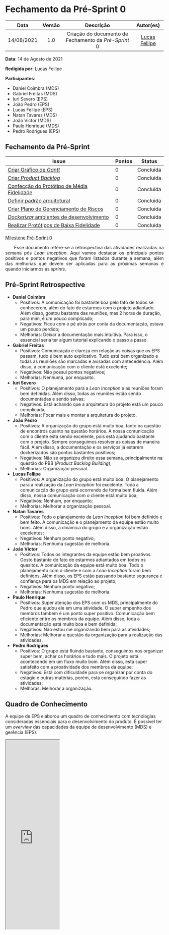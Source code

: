 # Fechamento da Pré-Sprint 0

|    Data    | Versão |         Descrição         |           Autor(es)           |
| :--------: | :----: | :-----------------------: | :---------------------------: |
| 14/08/2021 |  1.0   | Criação do documento de Fechamento da *Pré-Sprint* 0 | [Lucas Fellipe](https://github.com/lucasfcm9) |

**Data**: 14 de Agosto de 2021

**Redigida por**: Lucas Fellipe

**Participantes**:
* Daniel Coimbra (MDS)
* Gabriel Freitas (MDS)
* Iuri Severo (EPS)
* João Pedro (EPS)
* Lucas Fellipe (EPS)
* Natan Tavares (MDS)
* João Victor (MDS)
* Paulo Henrique (MDS)
* Pedro Rodrigues (EPS)

## Fechamento da Pré-Sprint

| Issue | Pontos | Status |
| ----- | ------ | ------ |
| [Criar Gráfico de *Gantt*](https://github.com/fga-eps-mds/2021.1-Pro-Especies-Docs/issues/24) | 0 | Concluída |
| [Criar *Product Backlog*](https://github.com/fga-eps-mds/2021.1-Pro-Especies-Docs/issues/21) | 0 | Concluída |
| [Confecção do Protótipo de Média Fidelidade](https://github.com/fga-eps-mds/2021.1-Pro-Especies-Docs/issues/27) | 0 | Concluída |
| [Definir padrão arquitetural](https://github.com/fga-eps-mds/2021.1-Pro-Especies-Docs/issues/19) | 0 | Concluída |
| [Criar Plano de Gerenciamento de Riscos](https://github.com/fga-eps-mds/2021.1-Pro-Especies-Docs/issues/23) | 0 | Concluída |
| [*Dockerizar* ambientes de desenvolvimento](https://github.com/fga-eps-mds/2021.1-Pro-Especies-Docs/issues/20) | 0 | Concluída |
| [Realizar Protótipos de Baixa Fidelidade](https://github.com/fga-eps-mds/2021.1-Pro-Especies-Docs/issues/17) | 0 | Concluída |

[Milestone Pré-Sprint 0](https://github.com/fga-eps-mds/2021.1-Pro-Especies-Docs/milestone/2?closed=1)

<p align="justify"> &emsp;&emsp;Esse documento refere-se a retrospectiva das atividades realizadas na semana pós <i>Lean Inception</i>. Aqui vamos destacar os principais pontos positivos e pontos negativos que foram listados durante a semana, além das melhorias que devem ser aplicadas para as próximas semanas e quando iniciarmos as <i>sprints</i>.</p>

## Pré-Sprint Retrospective

* **Daniel Coimbra**
    * Positivos: A comunicação foi bastante boa pelo fato de todos se conhecerem, além do fato de estarmos com o projeto adiantado. Além disso, gostou bastante das reuniões, mas 2 horas de duração, para mim, é um pouco complicado;
    * Negativos: Ficou com o pé atrás por conta da documentação, estava um pouco perdido;
    * Melhorias: Deixar a documentação mais intuitiva. Para isso, o essencial seria ter algum tutorial explicando o passo a passo.
* **Gabriel Freitas**
    * Positivos: Comunicação e clareza em relação as coisas que os EPS passam, tudo é bem auto explicativo. Tudo está bem organizado e todas as reuniões são marcadas e avisadas com antecedência. Além disso, a comunicação com o cliente está excelente;
    * Negativos: Não possui pontos negativos;
    * Melhorias: Nenhuma, por enquanto.
* **Iuri Severo**
    * Positivos: O planejamento para a *Lean Inception* e as reuniões foram bem definidas. Além disso, todas as reuniões estão sendo documentadas e sendo salvas;
    * Negativos: Está achando que a arquitetura do projeto está um pouco complicada;
    * Melhorias: Focar mais e montar a arquitetura do projeto.
* **João Pedro**
    * Positivos: A organização do grupo está muito boa, tanto na questão de encontros quanto na questão horários. A nossa comunicação com o cliente está sendo excelente, pois está ajudando bastante com o projeto. Sempre conseguimos resolver as coisas de maneira fácil. Além disso, a documentação e os serviços já estarem dockerizados são pontos bastantes positivos;
    * Negativos: Não se organizou direito essa semana, principalmente na questão do PBB (*Product Backlog Building*);
    * Melhorias: Organização pessoal.
* **Lucas Fellipe**
    * Positivos: A organização do grupo está muito boa. O planejamento para a realização da *Lean Inception* foi excelente. Toda a comunicação do grupo está ocorrendo de forma bem fluida. Além disso, nossa comunicação com o cliente está muito boa;
    * Negativos: Nenhum, por enquanto;
    * Melhorias: Melhorar a organização pessoal.
* **Natan Tavares**
    * Positivos: Todo o planejamento da *Lean Inception* foi bem definido e bem feito. A comunicação e o planejamento da equipe estão muito bons. Além disso, a dinâmica do grupo e a organização estão excelentes;
    * Negativos: Nenhum ponto negativo;
    * Melhorias: Nenhuma sugestão de melhoria.
* **João Victor**
    * Positivos: Todos os integrantes da equipe estão bem proativos. Gosto bastante do fato de estarmos adiantados em todos os quesitos. A comunicação da equipe está muito boa. Todo o planejamento com o cliente e com a *Lean Inception* foram bem definidos. Além disso, os EPS estão passando bastante segurança e confiança para os MDS em relação ao projeto;
    * Negativos: Nenhum ponto negativo;
    * Melhorias: Nenhuma sugestão de melhoria.
* **Paulo Henrique**
    * Positivos: Super atenção dos EPS com os MDS, principalmente do Pedro que ajudou ele em uma atividade. O super empenho dos membros também é um ponto super positivo. Comunicação bem eficiente entre os membros da equipe. Além disso, toda a documentação está muito boa e bem definida;
    * Negativos: Não estou me organizando bem para as atividades;
    * Melhorias: Melhorar a questão da organização para a realização das atividades.
* **Pedro Rodrigues**
    * Positivos: O grupo está fluindo bastante, conseguimos nos organizar super bem, achar os horários e tudo mais. O projeto está acontecendo em um fluxo muito bom. Além disso, está super satisfeito com a proatividade dos membros da equipe;
    * Negativos: Está com dificuldade para se organizar por conta do estágio e outras matérias, porém, está conseguindo fazer as atividades;
    * Melhoras: Melhorar a organização.

## Quadro de Conhecimento
A equipe de EPS elaborou um quadro de conhecimento com tecnologias consideradas essenciais para o desenvolvimento do produto. É possível ter um *overview* das capacidades da equipe de desenvolvimento (MDS) e gerência (EPS).
<iframe src="https://docs.google.com/spreadsheets/d/e/2PACX-1vSHxsHZdF7aMhOiXfcXzaHDSFw3ABg2JLZFkUhKZ2YRlrnpeho33t196CHZIWyUXhRp2-MjVymqEp4a/pubhtml"
width="170px" height="600px"</iframe>